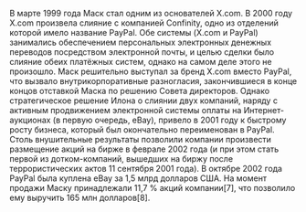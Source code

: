 ---
---
В марте 1999 года Маск стал одним из основателей X.com. В 2000 году X.com произвела слияние с компанией Confinity, одно из отделений которой имело название PayPal. Обе системы (X.com и PayPal) занимались обеспечением персональных электронных денежных переводов посредством электронной почты, и целью сделки было слияние обеих платёжных систем, однако на самом деле этого не произошло. Маск решительно выступал за бренд X.com вместо PayPal, что вызвало внутрикорпоративные разногласия, закончившиеся в конце концов отставкой Маска по решению Совета директоров. Однако стратегическое решение Илона о слиянии двух компаний, наряду с активным продвижением электронной системы оплаты на Интернет-аукционах (в первую очередь, eBay), привело в 2001 году к быстрому росту бизнеса, который был окончательно переименован в PayPal. Столь внушительные результаты позволили компании произвести размещение акций на бирже в феврале 2002 года (и при этом стать первой из дотком-компаний, вышедших на биржу после террористических актов 11 сентября 2001 года). В октябре 2002 года PayPal была куплена eBay за 1,5 млрд долларов США. На момент продажи Маску принадлежали 11,7 % акций компании[7], что позволило ему выручить 165 млн долларов[8].
